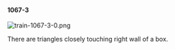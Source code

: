 #### 1067-3
![train-1067-3-0.png](https://github.com/lil-lab/nlvr/raw/master/nlvr/train/images/33/train-1067-3-0.png "train-1067-3-0.png")

There are triangles closely touching right wall of a box.